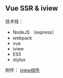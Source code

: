 ## Vue SSR & iview

技术栈：
- NodeJS （express）
- webpack
- vue
- iview
- ES5
- stylus

附件：
[iview组件](https://www.iviewui.com/docs/guide/install)
